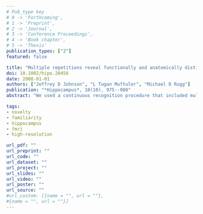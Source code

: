 ```yaml
---
# Pub_type key
# 0 -> 'Forthcoming',
# 1 -> 'Preprint',
# 2 -> 'Journal',
# 3 -> 'Conference Proceedings',
# 4 -> 'Book chapter',
# 5 -> 'Thesis'
publication_types: ["2"]
featured: false

title: "Multiple repetitions reveal functionally and anatomically distinct patterns of hippocampal activity during continuous recognition memory"
doi: 10.1002/hipo.20456
date: 2008-01-01
authors: ["Jeffrey D Johnson", "L Tugan Muftuler", "Michael D Rugg"]
publication: "*Hippocampus*, 18(10), 975--980"
abstract: "We used a continuous recognition procedure that included multiple presentations of test items, along with high-resolution functional magnetic resonance imaging (fMRI), to investigate the relationship between item novelty and recognition-related activity in the medial temporal lobe (MTL). In several regions of hippocampus and parahippocampal cortex, activity elicited by new items exceeded that for old items, whereas no MTL regions exhibited greater activity for old items. Critically, anatomically distinct regions of MTL were engaged by item novelty in two different ways, as evidenced by statistically dissociable profiles of activity. In bilateral medial hippocampus and left posterior parahippocampal cortex, activity followed a categorical profile in which it was greater for new than old items but did not differ further with additional presentations of old items. By contrast, effects in adjacent regions of right lateral hippocampus and left parahippocampal cortex were graded, whereby activity declined linearly with respect to each successive item presentation. These findings suggest that the relationship between hippocampal (and parahippocampal) activity and continuous psychological dimensions, such as item novelty, cannot be captured by a unitary function."

tags: 
- novelty
- familiarity
- hippocampus
- fmri
- high-resolution

url_pdf: ""
url_preprint: ""
url_code: ""
url_dataset: ""
url_project: ""
url_slides: ""
url_video: ""
url_poster: ""
url_source: ""
#url_custom: [{name = "", url = ""},
#{name = "", url = ""}]
---
```


